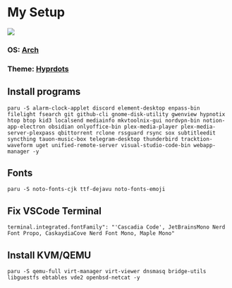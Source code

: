 # My Setup

![](https://github.com/ALi3naTEd0/My-Setup/blob/main/screenshot.png)

### **OS**: [Arch](https://archlinux.org/)
### **Theme**: [Hyprdots](https://github.com/prasanthrangan/hyprdots)

## Install programs
```
paru -S alarm-clock-applet discord element-desktop enpass-bin filelight fsearch git github-cli gnome-disk-utility gwenview hypnotix htop btop kid3 localsend mediainfo mkvtoolnix-gui nordvpn-bin notion-app-electron obsidian onlyoffice-bin plex-media-player plex-media-server-plexpass qbittorrent rclone rssguard rsync sox subtitleedit syncthing tauon-music-box telegram-desktop thunderbird tracktion-waveform uget unified-remote-server visual-studio-code-bin webapp-manager -y
```

## Fonts
```
paru -S noto-fonts-cjk ttf-dejavu noto-fonts-emoji
```

## Fix VSCode Terminal
```
terminal.integrated.fontFamily": "'Cascadia Code', JetBrainsMono Nerd Font Propo, CaskaydiaCove Nerd Font Mono, Maple Mono"
```

## Install KVM/QEMU
```
paru -S qemu-full virt-manager virt-viewer dnsmasq bridge-utils libguestfs ebtables vde2 openbsd-netcat -y
```
